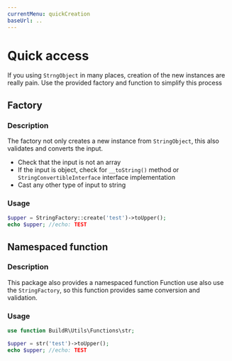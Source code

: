 ```yaml
---
currentMenu: quickCreation
baseUrl: ..
---
```


# Quick access

If you using `StrngObject` in many places, creation of the new instances are really pain.
Use the provided factory and function to simplify this process

## Factory

### Description

The factory not only creates a new instance from `StringObject`, this also validates
and converts the input.

 - Check that the input is not an array
 - If the input is object, check for `__toString()` method or `StringConvertibleInterface` interface implementation
 - Cast any other type of input to string

### Usage

```php
$upper = StringFactory::create('test')->toUpper();
echo $upper; //echo: TEST
```

## Namespaced function

### Description

This package also provides a namespaced function
Function use also use the `StringFactory`, so this function provides same
conversion and validation.

### Usage

```php
use function BuildR\Utils\Functions\str;

$upper = str('test')->toUpper();
echo $upper; //echo: TEST
```
